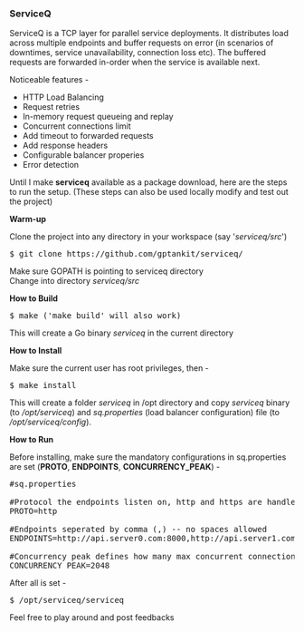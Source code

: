 <h3>ServiceQ</h3>

ServiceQ is a TCP layer for parallel service deployments. It distributes load across multiple endpoints and buffer requests on error (in scenarios of downtimes, service unavailability, connection loss etc). The buffered requests are forwarded in-order when the service is available next.

Noticeable features -

* HTTP Load Balancing<br/>
* Request retries<br/>
* In-memory request queueing and replay<br/>
* Concurrent connections limit<br/>
* Add timeout to forwarded requests<br/>
* Add response headers<br/>
* Configurable balancer properies<br/>
* Error detection<br/>

Until I make <b>serviceq</b> available as a package download, here are the steps to run the setup. (These steps can also be used locally modify and test out the project)

<b>Warm-up</b>

Clone the project into any directory in your workspace (say '<i>serviceq/src</i>')<br/>

<pre>$ git clone https://github.com/gptankit/serviceq/</pre>

Make sure GOPATH is pointing to serviceq directory<br/>
Change into directory <i>serviceq/src</i><br/>

<b>How to Build</b>

<pre>$ make ('make build' will also work)</pre>

This will create a Go binary <i>serviceq</i> in the current directory

<b>How to Install</b>

Make sure the current user has root privileges, then - </br>

<pre>$ make install</pre>

This will create a folder <i>serviceq</i> in /opt directory and copy <i>serviceq</i> binary (to <i>/opt/serviceq</i>) and <i>sq.properties</i> (load balancer configuration) file (to <i>/opt/serviceq/config</i>).<br/>

<b>How to Run</b>

Before installing, make sure the mandatory configurations in sq.properties are set (<b>PROTO</b>, <b>ENDPOINTS</b>, <b>CONCURRENCY_PEAK</b>) -</br>

<pre>
#sq.properties

#Protocol the endpoints listen on, http and https are handled differently
PROTO=http

#Endpoints seperated by comma (,) -- no spaces allowed
ENDPOINTS=http://api.server0.com:8000,http://api.server1.com:8001,http://api.server2.com:8002

#Concurrency peak defines how many max concurrent connections are allowed to the cluster
CONCURRENCY_PEAK=2048
</pre>

After all is set - </br>

<pre>$ /opt/serviceq/serviceq</pre>

Feel free to play around and post feedbacks
